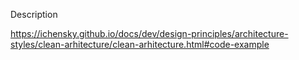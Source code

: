 Description

https://ichensky.github.io/docs/dev/design-principles/architecture-styles/clean-arhitecture/clean-arhitecture.html#code-example
